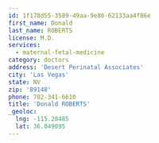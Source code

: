 ```yaml
---
id: 1f178d55-3589-49aa-9e86-62133aa4f86e
first_name: Donald
last_name: ROBERTS
license: M.D.
services:
  - maternal-fetal-medicine
category: doctors
address: 'Desert Perinatal Associates'
city: 'Las Vegas'
state: NV
zip: '89148'
phone: 702-341-6610
title: 'Donald ROBERTS'
_geoloc:
  lng: -115.28485
  lat: 36.049095
---
```

